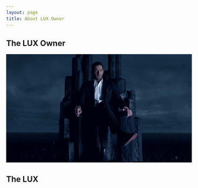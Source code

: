 ```yaml
---
layout: page
title: About LUX Owner
---
```


## The LUX Owner

![Owner](img/lucifer.jpg "Lucifer Samael Morningstar")



## The LUX
